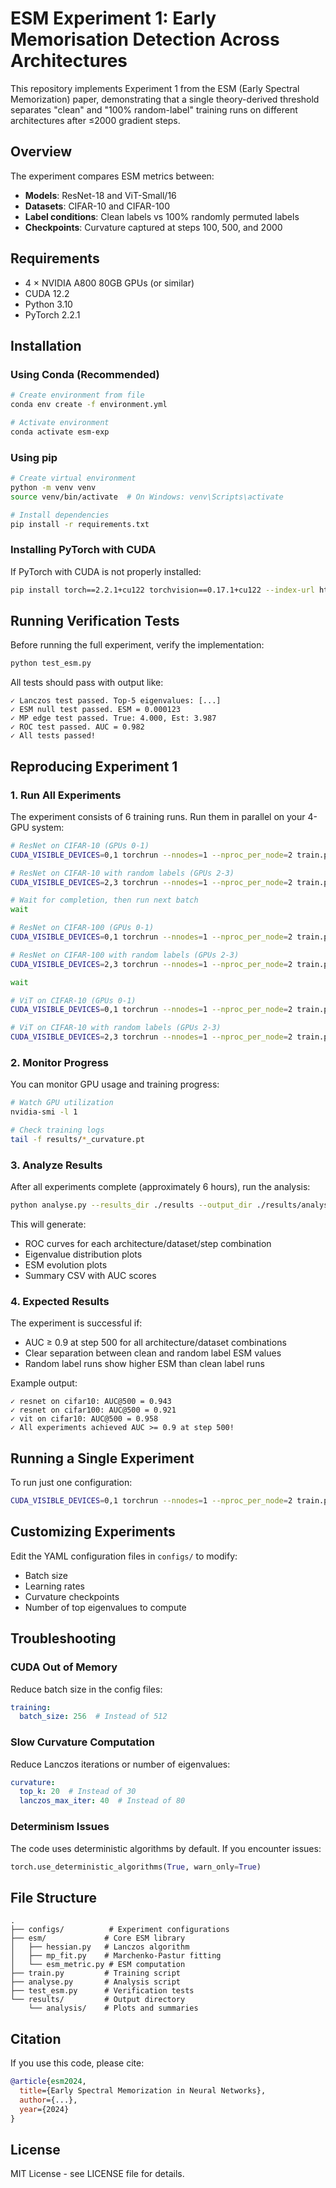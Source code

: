 # ESM Experiment 1: Early Memorisation Detection Across Architectures

This repository implements Experiment 1 from the ESM (Early Spectral Memorization) paper, demonstrating that a single theory-derived threshold separates "clean" and "100% random-label" training runs on different architectures after ≤2000 gradient steps.

## Overview

The experiment compares ESM metrics between:
- **Models**: ResNet-18 and ViT-Small/16
- **Datasets**: CIFAR-10 and CIFAR-100
- **Label conditions**: Clean labels vs 100% randomly permuted labels
- **Checkpoints**: Curvature captured at steps 100, 500, and 2000

## Requirements

- 4 × NVIDIA A800 80GB GPUs (or similar)
- CUDA 12.2
- Python 3.10
- PyTorch 2.2.1

## Installation

### Using Conda (Recommended)

```bash
# Create environment from file
conda env create -f environment.yml

# Activate environment
conda activate esm-exp
```

### Using pip

```bash
# Create virtual environment
python -m venv venv
source venv/bin/activate  # On Windows: venv\Scripts\activate

# Install dependencies
pip install -r requirements.txt
```

### Installing PyTorch with CUDA

If PyTorch with CUDA is not properly installed:

```bash
pip install torch==2.2.1+cu122 torchvision==0.17.1+cu122 --index-url https://download.pytorch.org/whl/cu122
```

## Running Verification Tests

Before running the full experiment, verify the implementation:

```bash
python test_esm.py
```

All tests should pass with output like:
```
✓ Lanczos test passed. Top-5 eigenvalues: [...]
✓ ESM null test passed. ESM = 0.000123
✓ MP edge test passed. True: 4.000, Est: 3.987
✓ ROC test passed. AUC = 0.982
✓ All tests passed!
```

## Reproducing Experiment 1

### 1. Run All Experiments

The experiment consists of 6 training runs. Run them in parallel on your 4-GPU system:

```bash
# ResNet on CIFAR-10 (GPUs 0-1)
CUDA_VISIBLE_DEVICES=0,1 torchrun --nnodes=1 --nproc_per_node=2 train.py --config configs/resnet_cifar10_clean.yaml &

# ResNet on CIFAR-10 with random labels (GPUs 2-3)
CUDA_VISIBLE_DEVICES=2,3 torchrun --nnodes=1 --nproc_per_node=2 train.py --config configs/resnet_cifar10_rand.yaml &

# Wait for completion, then run next batch
wait

# ResNet on CIFAR-100 (GPUs 0-1)
CUDA_VISIBLE_DEVICES=0,1 torchrun --nnodes=1 --nproc_per_node=2 train.py --config configs/resnet_cifar100_clean.yaml &

# ResNet on CIFAR-100 with random labels (GPUs 2-3)
CUDA_VISIBLE_DEVICES=2,3 torchrun --nnodes=1 --nproc_per_node=2 train.py --config configs/resnet_cifar100_rand.yaml &

wait

# ViT on CIFAR-10 (GPUs 0-1)
CUDA_VISIBLE_DEVICES=0,1 torchrun --nnodes=1 --nproc_per_node=2 train.py --config configs/vit_cifar10_clean.yaml &

# ViT on CIFAR-10 with random labels (GPUs 2-3)
CUDA_VISIBLE_DEVICES=2,3 torchrun --nnodes=1 --nproc_per_node=2 train.py --config configs/vit_cifar10_rand.yaml &
```

### 2. Monitor Progress

You can monitor GPU usage and training progress:

```bash
# Watch GPU utilization
nvidia-smi -l 1

# Check training logs
tail -f results/*_curvature.pt
```

### 3. Analyze Results

After all experiments complete (approximately 6 hours), run the analysis:

```bash
python analyse.py --results_dir ./results --output_dir ./results/analysis
```

This will generate:
- ROC curves for each architecture/dataset/step combination
- Eigenvalue distribution plots
- ESM evolution plots
- Summary CSV with AUC scores

### 4. Expected Results

The experiment is successful if:
- AUC ≥ 0.9 at step 500 for all architecture/dataset combinations
- Clear separation between clean and random label ESM values
- Random label runs show higher ESM than clean label runs

Example output:
```
✓ resnet on cifar10: AUC@500 = 0.943
✓ resnet on cifar100: AUC@500 = 0.921
✓ vit on cifar10: AUC@500 = 0.958
✓ All experiments achieved AUC >= 0.9 at step 500!
```

## Running a Single Experiment

To run just one configuration:

```bash
CUDA_VISIBLE_DEVICES=0,1 torchrun --nnodes=1 --nproc_per_node=2 train.py --config configs/resnet_cifar10_clean.yaml
```

## Customizing Experiments

Edit the YAML configuration files in `configs/` to modify:
- Batch size
- Learning rates
- Curvature checkpoints
- Number of top eigenvalues to compute

## Troubleshooting

### CUDA Out of Memory

Reduce batch size in the config files:
```yaml
training:
  batch_size: 256  # Instead of 512
```

### Slow Curvature Computation

Reduce Lanczos iterations or number of eigenvalues:
```yaml
curvature:
  top_k: 20  # Instead of 30
  lanczos_max_iter: 40  # Instead of 80
```

### Determinism Issues

The code uses deterministic algorithms by default. If you encounter issues:
```python
torch.use_deterministic_algorithms(True, warn_only=True)
```

## File Structure

```
.
├── configs/          # Experiment configurations
├── esm/             # Core ESM library
│   ├── hessian.py   # Lanczos algorithm
│   ├── mp_fit.py    # Marchenko-Pastur fitting
│   └── esm_metric.py # ESM computation
├── train.py         # Training script
├── analyse.py       # Analysis script
├── test_esm.py      # Verification tests
└── results/         # Output directory
    └── analysis/    # Plots and summaries
```

## Citation

If you use this code, please cite:

```bibtex
@article{esm2024,
  title={Early Spectral Memorization in Neural Networks},
  author={...},
  year={2024}
}
```

## License

MIT License - see LICENSE file for details.